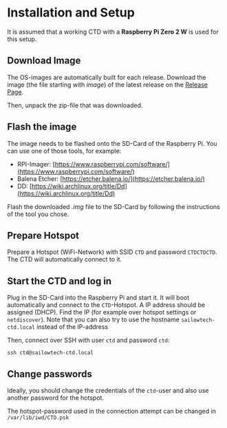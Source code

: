 # Installation and Setup

It is assumed that a working CTD with a **Raspberry Pi Zero 2 W** is used for this setup.

## Download Image
The OS-images are automatically built for each release. Download the image (the file starting with *image*) of the latest release on the [Release Page](https://github.com/Sailowtech/Sailowtech-CTD/releases/).

Then, unpack the zip-file that was downloaded.

## Flash the image
The image needs to be flashed onto the SD-Card of the Raspberry Pi.
You can use one of those tools, for example:

- RPI-Imager: [https://www.raspberrypi.com/software/](https://www.raspberrypi.com/software/)
- Balena Etcher: [https://etcher.balena.io/](https://etcher.balena.io/)
- DD: [https://wiki.archlinux.org/title/Dd](https://wiki.archlinux.org/title/Dd)

Flash the downloaded *.img* file to the SD-Card by following the instructions of the tool you chose.

## Prepare Hotspot
Prepare a Hotspot (WiFi-Network) with SSID `CTD` and password `CTDCTDCTD`. The CTD will automatically connect to it.

## Start the CTD and log in
 Plug in the SD-Card into the Raspberry Pi and start it. It will boot automatically and connect to the `CTD`-Hotspot.
 A IP address should be assigned (DHCP). Find the IP (for example over hotspot settings or `netdiscover`).
 Note that you can also try to use the hostname `sailowtech-ctd.local` instead of the IP-address

Then, connect over SSH with user `ctd` and password `ctd`:

`ssh ctd@sailowtech-ctd.local`

## Change passwords

Ideally, you should change the credentials of the `ctd`-user and also use another password for the hotspot.

The hotspot-password used in the connection attempt can be changed in `/var/lib/iwd/CTD.psk`

